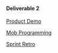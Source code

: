 #### Deliverable 2

[Product Demo](https://kennesawedu-my.sharepoint.com/:v:/g/personal/khuttar1_students_kennesaw_edu/EbrnRZFynbZAllWJbJSlNGsBh-9W9SKgxxJPmSUpMBDd3w?e=4hEJwV&nav=eyJyZWZlcnJhbEluZm8iOnsicmVmZXJyYWxBcHAiOiJTdHJlYW1XZWJBcHAiLCJyZWZlcnJhbFZpZXciOiJTaGFyZURpYWxvZy1MaW5rIiwicmVmZXJyYWxBcHBQbGF0Zm9ybSI6IldlYiIsInJlZmVycmFsTW9kZSI6InZpZXcifX0%3D)

[Mob Programming](https://kennesawedu-my.sharepoint.com/:v:/g/personal/khuttar1_students_kennesaw_edu/EUkDhwE4woBBlF45sO-jI6EBb_yiffZuxLJC0iQN3qqCbg?e=xLBEzu&nav=eyJyZWZlcnJhbEluZm8iOnsicmVmZXJyYWxBcHAiOiJTdHJlYW1XZWJBcHAiLCJyZWZlcnJhbFZpZXciOiJTaGFyZURpYWxvZy1MaW5rIiwicmVmZXJyYWxBcHBQbGF0Zm9ybSI6IldlYiIsInJlZmVycmFsTW9kZSI6InZpZXcifX0%3D)

[Sprint Retro](https://kennesawedu-my.sharepoint.com/:v:/g/personal/khuttar1_students_kennesaw_edu/EYQTYEhAwkNIn_CJ0mEL14kBP18zuZYhTjL1K1Uhkp5bSA?e=n8Aeaz&nav=eyJyZWZlcnJhbEluZm8iOnsicmVmZXJyYWxBcHAiOiJTdHJlYW1XZWJBcHAiLCJyZWZlcnJhbFZpZXciOiJTaGFyZURpYWxvZy1MaW5rIiwicmVmZXJyYWxBcHBQbGF0Zm9ybSI6IldlYiIsInJlZmVycmFsTW9kZSI6InZpZXcifX0%3D)
